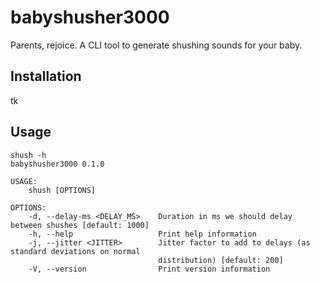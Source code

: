 # babyshusher3000

Parents, rejoice. A CLI tool to generate shushing sounds for your baby.

## Installation

tk

## Usage

```
shush -h
babyshusher3000 0.1.0

USAGE:
    shush [OPTIONS]

OPTIONS:
    -d, --delay-ms <DELAY_MS>    Duration in ms we should delay between shushes [default: 1000]
    -h, --help                   Print help information
    -j, --jitter <JITTER>        Jitter factor to add to delays (as standard deviations on normal
                                 distribution) [default: 200]
    -V, --version                Print version information
```
